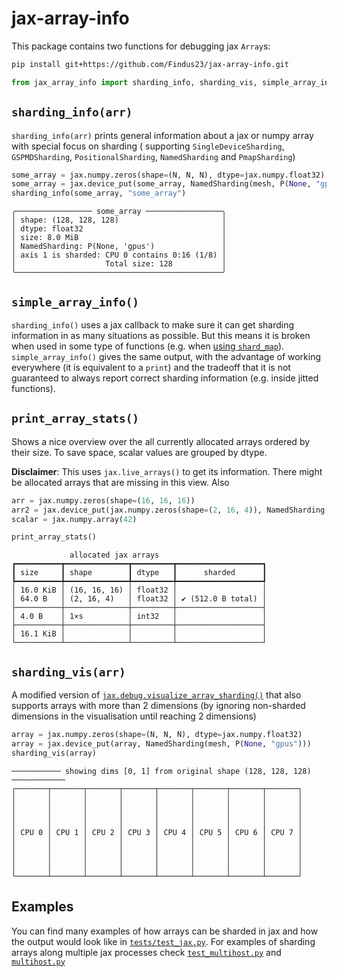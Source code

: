 # jax-array-info

This package contains two functions for debugging jax `Array`s:

```bash
pip install git+https://github.com/Findus23/jax-array-info.git
```

```python
from jax_array_info import sharding_info, sharding_vis, simple_array_info, print_array_stats
```

## `sharding_info(arr)`

`sharding_info(arr)` prints general information about a jax or numpy array with special focus on sharding (
supporting `SingleDeviceSharding`, `GSPMDSharding`, `PositionalSharding`, `NamedSharding` and `PmapSharding`)

```python
some_array = jax.numpy.zeros(shape=(N, N, N), dtype=jax.numpy.float32)
some_array = jax.device_put(some_array, NamedSharding(mesh, P(None, "gpus")))
sharding_info(some_array, "some_array")
```

```text
╭───────────────── some_array ─────────────────╮
│ shape: (128, 128, 128)                       │
│ dtype: float32                               │
│ size: 8.0 MiB                                │
│ NamedSharding: P(None, 'gpus')               │
│ axis 1 is sharded: CPU 0 contains 0:16 (1/8) │
│                    Total size: 128           │
╰──────────────────────────────────────────────╯
```

## `simple_array_info()`

`sharding_info()` uses a jax callback to make sure it can get sharding information in as many situations as possible.
But this means it is broken when used in some type of functions (e.g. when [using
`shard_map`](https://github.com/jax-ml/jax/issues/23936)). `simple_array_info()` gives the same output, with the
advantage of working everywhere (it is equivalent to a `print`) and the tradeoff that it is not guaranteed to always
report correct sharding information (e.g. inside jitted functions).


## `print_array_stats()`

Shows a nice overview over the all currently allocated arrays ordered by their size. To save space, scalar values are grouped by dtype.

**Disclaimer**: This uses `jax.live_arrays()` to get its information. There might be allocated arrays that are missing in this view. Also 

```python
arr = jax.numpy.zeros(shape=(16, 16, 16))
arr2 = jax.device_put(jax.numpy.zeros(shape=(2, 16, 4)), NamedSharding(mesh, P(None, "gpus")))
scalar = jax.numpy.array(42)

print_array_stats()
```

```text
             allocated jax arrays              
┏━━━━━━━━━━┳━━━━━━━━━━━━━━┳━━━━━━━━━┳━━━━━━━━━━━━━━━━━━━┓
┃ size     ┃ shape        ┃ dtype   ┃      sharded      ┃
┡━━━━━━━━━━╇━━━━━━━━━━━━━━╇━━━━━━━━━╇━━━━━━━━━━━━━━━━━━━┩
│ 16.0 KiB │ (16, 16, 16) │ float32 │                   │
│ 64.0 B   │ (2, 16, 4)   │ float32 │ ✔ (512.0 B total) │
├──────────┼──────────────┼─────────┼───────────────────┤
│ 4.0 B    │ 1×s          │ int32   │                   │
├──────────┼──────────────┼─────────┼───────────────────┤
│ 16.1 KiB │              │         │                   │
└──────────┴──────────────┴─────────┴───────────────────┘
```

## `sharding_vis(arr)`

A modified version
of [
`jax.debug.visualize_array_sharding()`](https://jax.readthedocs.io/en/latest/_autosummary/jax.debug.visualize_array_sharding.html)
that also supports arrays with more than 2 dimensions (by ignoring non-sharded dimensions in the visualisation until
reaching 2 dimensions)

```python
array = jax.numpy.zeros(shape=(N, N, N), dtype=jax.numpy.float32)
array = jax.device_put(array, NamedSharding(mesh, P(None, "gpus")))
sharding_vis(array)
```

```text
─────────── showing dims [0, 1] from original shape (128, 128, 128) ────────────
┌───────┬───────┬───────┬───────┬───────┬───────┬───────┬───────┐
│       │       │       │       │       │       │       │       │
│       │       │       │       │       │       │       │       │
│       │       │       │       │       │       │       │       │
│       │       │       │       │       │       │       │       │
│ CPU 0 │ CPU 1 │ CPU 2 │ CPU 3 │ CPU 4 │ CPU 5 │ CPU 6 │ CPU 7 │
│       │       │       │       │       │       │       │       │
│       │       │       │       │       │       │       │       │
│       │       │       │       │       │       │       │       │
│       │       │       │       │       │       │       │       │
└───────┴───────┴───────┴───────┴───────┴───────┴───────┴───────┘
```

## Examples

You can find many examples of how arrays can be sharded in jax and how the output would look like in [`tests/test_jax.py`](./tests/test_jax.py). For examples of sharding arrays along multiple jax processes check [`test_multihost.py`](./tests/test_multihost.py) and [`multihost.py`](./tests/multihost.py)
